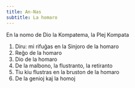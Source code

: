 ```yaml
---
title: An-Nas
subtitle: La homaro
---
```


En la nomo de Dio la Kompatema, la Plej Kompata

1. Diru: mi rifuĝas en la Sinjoro de la homaro
2. Reĝo de la homaro
3. Dio de la homaro
4. De la malbono, la flustranto, la retiranto
5. Tiu kiu flustras en la bruston de la homaro
6. De la genioj kaj la homoj
